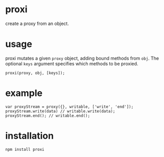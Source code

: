 proxi
=====

create a proxy from an object.

usage
=====

proxi mutates a given `proxy` object, adding bound methods from `obj`. The optional `keys` argument specifies which methods to be proxied.

```
proxi(proxy, obj, [keys]);
```

example
=======
```
var proxyStream = proxy({}, writable, ['write', 'end']);
proxyStream.write(data) // writable.write(data);
proxyStream.end(); // writable.end();
```

installation
============

```
npm install proxi
```